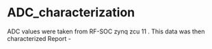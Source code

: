 # ADC_characterization
ADC values were taken from RF-SOC zynq zcu 11 . This data was then characterized 
Report - 
